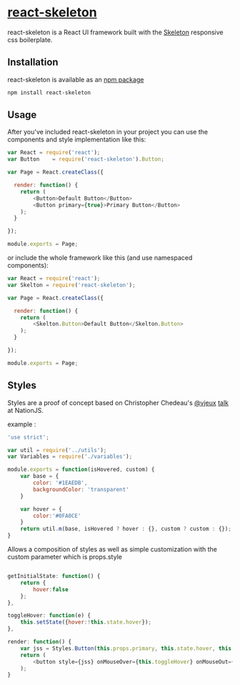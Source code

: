 # [react-skeleton](http://lightsinthesky.github.io/react-skeleton/)

react-skeleton is a React UI framework built with the [Skeleton](http://getskeleton.com) responsive css boilerplate. 

## Installation

react-skeleton is available as an [npm package](https://www.npmjs.com/package/react-skeleton)

```sh
npm install react-skeleton
```

## Usage

After you've included react-skeleton in your project you can use the components and style implementation like this:

```js
var React = require('react');
var Button    = require('react-skeleton').Button;

var Page = React.createClass({

  render: function() {
    return (
    	<Button>Default Button</Button>
		<Button primary={true}>Primary Button</Button>
    );
  }

});

module.exports = Page;
```

or include the whole framework like this (and use namespaced components):

```js
var React = require('react');
var Skelton = require('react-skeleton');

var Page = React.createClass({

  render: function() {
    return (
    	<Skelton.Button>Default Button</Skelton.Button>
    );
  }

});

module.exports = Page;
```

## Styles

Styles are a proof of concept based on Christopher Chedeau's [@vjeux](https://twitter.com/vjeux) [talk](https://speakerdeck.com/vjeux/react-css-in-js) at NationJS.

example : 

```js
'use strict';

var util = require('../utils');
var Variables = require('./variables');

module.exports = function(isHovered, custom) {
	var base = {
		color: '#1EAEDB',
		backgroundColor: 'transparent'
	}

	var hover = {
		color:'#0FA0CE'
	}
	return util.m(base, isHovered ? hover : {}, custom ? custom : {});
}
```

Allows a composition of styles as well as simple customization with the custom parameter which is props.style

```js

getInitialState: function() {
	return {
		hover:false 
	};
},

toggleHover: function(e) {
	this.setState({hover:!this.state.hover});
},

render: function() {
	var jss = Styles.Button(this.props.primary, this.state.hover, this.props.style);
	return (
		<button style={jss} onMouseOver={this.toggleHover} onMouseOut={this.toggleHover}>{this.props.children}</button>
	);
}
```

